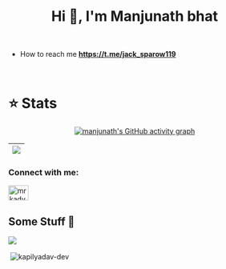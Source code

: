 <h1 align="center">Hi 👋, I'm Manjunath bhat</h1>
<br>

-  How to reach me **https://t.me/jack_sparow119**

<br>

# ⭐ Stats 
<div align="center">

[![manjunath's GitHub activity graph](https://activity-graph.herokuapp.com/graph?username=Bhatmanjusms&theme=xcode)](https://github.com/Bhatmanjusms) <br>

</div>






<!---
Comments
-->



 

| ![](https://komarev.com/ghpvc/?username=Bhatmanjusms)<br> |
| :- |

</div>

<h3 align="left">Connect with me:</h3>
<p align="left">

<a href="https://instagram.com/btmanju_photography" target="blank"><img align="center" src="https://cdn.jsdelivr.net/npm/simple-icons@3.0.1/icons/instagram.svg" alt="mrkadyev" height="30" width="40" /></a>

</p>

## Some Stuff 🤷‍

<img align="center" src="./assets/git.png?raw=true"/>

<br>
<p>&nbsp;<img align="center" src="https://github-stats-alpha.vercel.app/api/?username=**hatmanjusms**" alt="kapilyadav-dev" /></p>
